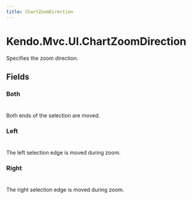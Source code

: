 ```yaml
---
title: ChartZoomDirection
---
```


# Kendo.Mvc.UI.ChartZoomDirection
Specifies the zoom direction.


## Fields


### Both
#
Both ends of the selection are moved.

### Left
#
The left selection edge is moved during zoom.

### Right
#
The right selection edge is moved during zoom.




